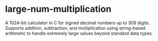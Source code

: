 # large-num-multiplication
A 1024-bit calculator in C for signed decimal numbers up to 309 digits. Supports addition, subtraction, and multiplication using string-based arithmetic to handle extremely large values beyond standard data types.
